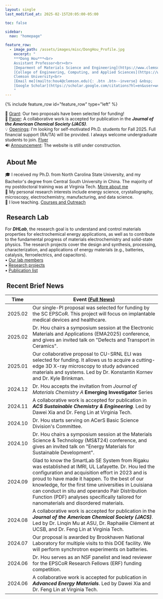 ```yaml
---
layout: single
last_modified_at: 2025-02-15T20:05:00-05:00

toc: false

sidebar:
  nav: "homepage"

feature_row:
  - image_path: /assets/images/misc/DongHou_Profile.jpg
    excerpt: "
    ***Dong Hou***<br>
    Assistant Professor<br><br>
    [Deparment of Materials Science and Engineering](https://www.clemson.edu/cecas/departments/mse/index.html)(MSE)<br>
    [College of Engineering, Computing, and Applied Sciences](https://www.clemson.edu/cecas/index.html) (CECAS)<br>
    Clemson University<br>
    [Email me](mailto:hou4@clemson.edu){: .btn .btn--inverse} &nbsp;
    [Google Scholar](https://scholar.google.com/citations?hl=en&user=wc392IUAAAAJ){: .btn .btn--inverse}
    "
---
```

{% include feature_row id="feature_row" type="left" %}
<!-- Latest news, sync with brief-news section-->
<!-- Update the dates on header section-->
<div class="notice--success">
  🌟 <a href="/index.html#brief-news">Grant</a>: Our two proposals have been selected for funding!<br>
  📝 <a href="/index.html#brief-news">Paper</a>: A collaborative work is accepted for publication in the <b><em>Journal of the American Chemical Society (JACS)</em></b>.<br>
  💡 <a href="/group/index.html">Openings</a>: I'm looking for self-motivated Ph.D. students for Fall 2025. Full financial support (RA/TA) will be provided. I always welcome undergraduate students to join. <a href="/assets/Openings.pdf">Flyer</a><br>
  🔊 <a href="/index.html#brief-news">Announcement</a>: The website is still under construction.<br>
</div>

## <i class="fa fa-feather-alt fa-fw"></i>&nbsp;About Me
🎓 I received my Ph.D. from North Carolina State University, and my Bachelor's degree from Central South University in China. The majority of my postdoctoral training was at Virginia Tech. <a href="/bio/index.html">More about me</a><br>
🔬 My personal research interests include energy science, crystallography, microscopy, electrochemistry, manufacturing, and data science.<br>
📘 I love teaching. <a href="/teaching/index.html">Courses and Outreach</a><br>

## <i class="fa fa-layer-group fa-fw"></i>&nbsp;Research Lab
For <b><em>DHLab</em></b>, the research goal is to understand and control materials properties for electrochemical energy applications, as well as to contribute to the fundamental progress of materials electrochemistry and solid-state physics. The research projects cover the design and synthesis, processing, characterization, and applications of energy materials (e.g., batteries, catalysis, ferroelectrics, and capacitors).<br>
&bull;&nbsp;<a href="/group/index.html">Our lab members</a><br>
&bull;&nbsp;<a href="/research/index.html">Research projects</a><br>
&bull;&nbsp;<a href="/products/index.html">Publication list</a><br>

## <i class="fa fa-seedling fa-fw"></i>&nbsp;Recent Brief News
<table>
  <thead><tr><th>Time</th><th>Event&nbsp;<a href="/posts/index.html">(Full News)</a></th></tr></thead>
  <tbody>
    <!-- <tr><td>2025.0x</td><td>text</td></tr> -->
    <tr><td>2025.02</td><td>Our single-PI proposal was selected for funding by the SC EPSCoR. This project will focus on implantable medical devices and healthcare.</td></tr>
    <tr><td>2025.02</td><td>Dr. Hou chairs a symposium session at the Electronic Materials and Applications (EMA2025) conference, and gives an invited talk on "Defects and Transport in Ceramics".</td></tr>
    <tr><td>2025.01</td><td>Our collaborative proposal to CU-SRNL ELI was selected for funding. It allows us to acquire a cutting-edge 3D X-ray microscopy to study advanced materials and systems. Led by Dr. Konstantin Kornev and Dr. Kyle Brinkman.</td></tr>
    <tr><td>2024.12</td><td>Dr. Hou accepts the invitation from <em>Journal of Materials Chemistry A</em> <b>Emerging Investigator</b> Series</td></tr>
    <tr><td>2024.11</td><td>A collaborative work is accepted for publication in <b><em>ACS Sustainable Chemistry & Engineering</em></b>. Led by Dawei Xia and Dr. Feng Lin at Virginia Tech.</td></tr>
    <tr><td>2024.10</td><td>Dr. Hou starts serving on ACerS Basic Science Division's Committee.</td></tr>    
    <tr><td>2024.10</td><td>Dr. Hou chairs a symposium session at the Materials Science & Technology (MS&T24) conference, and gives an invited talk on "Energy Materials for Sustainable Development".</td></tr>
    <tr><td>2024.09</td><td>Glad to know the SmartLab SE System from Rigaku was established at IMRI, UL Lafayette. Dr. Hou led the configuration and acquisition effort in 2023 and is proud to have made it happen. To the best of our knowledge, for the first time universities in Louisiana can conduct in situ and operando Pair Distribution Function (PDF) analyses specifically tailored for nanomaterials and disordered materials.</td></tr>
    <tr><td>2024.08</td><td>A collaborative work is accepted for publication in the <b><em>Journal of the American Chemical Society (JACS)</em></b>. Led by Dr. Linqin Mu at ASU, Dr. Raphaële Clément at UCSB, and Dr. Feng Lin at Virginia Tech.</td></tr>
    <tr><td>2024.07</td><td>Our proposal is awarded by Brookhaven National Laboratory for multiple visits to this DOE facility. We will perform synchrotron experiments on batteries.</td></tr>
    <tr><td>2024.06</td><td>Dr. Hou serves as an NSF panelist and lead reviewer for the EPSCoR Research Fellows (ERF) funding competition.</td></tr>
    <tr><td>2024.06</td><td>A collaborative work is accepted for publication in <b><em>Advanced Energy Materials</em></b>. Led by Dawei Xia and Dr. Feng Lin at Virginia Tech.</td></tr>
  </tbody>
</table>